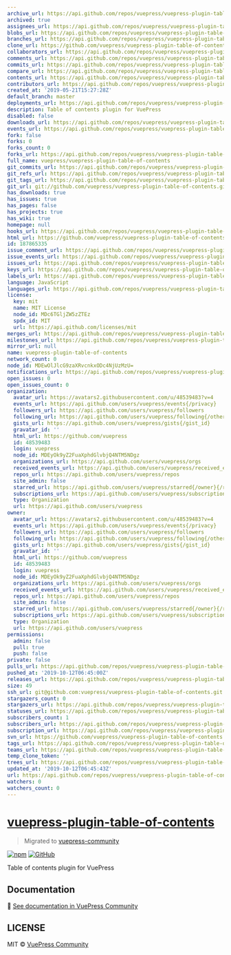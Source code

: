 ```yaml
---
archive_url: https://api.github.com/repos/vuepress/vuepress-plugin-table-of-contents/{archive_format}{/ref}
archived: true
assignees_url: https://api.github.com/repos/vuepress/vuepress-plugin-table-of-contents/assignees{/user}
blobs_url: https://api.github.com/repos/vuepress/vuepress-plugin-table-of-contents/git/blobs{/sha}
branches_url: https://api.github.com/repos/vuepress/vuepress-plugin-table-of-contents/branches{/branch}
clone_url: https://github.com/vuepress/vuepress-plugin-table-of-contents.git
collaborators_url: https://api.github.com/repos/vuepress/vuepress-plugin-table-of-contents/collaborators{/collaborator}
comments_url: https://api.github.com/repos/vuepress/vuepress-plugin-table-of-contents/comments{/number}
commits_url: https://api.github.com/repos/vuepress/vuepress-plugin-table-of-contents/commits{/sha}
compare_url: https://api.github.com/repos/vuepress/vuepress-plugin-table-of-contents/compare/{base}...{head}
contents_url: https://api.github.com/repos/vuepress/vuepress-plugin-table-of-contents/contents/{+path}
contributors_url: https://api.github.com/repos/vuepress/vuepress-plugin-table-of-contents/contributors
created_at: '2019-05-21T15:27:28Z'
default_branch: master
deployments_url: https://api.github.com/repos/vuepress/vuepress-plugin-table-of-contents/deployments
description: Table of contents plugin for VuePress
disabled: false
downloads_url: https://api.github.com/repos/vuepress/vuepress-plugin-table-of-contents/downloads
events_url: https://api.github.com/repos/vuepress/vuepress-plugin-table-of-contents/events
fork: false
forks: 0
forks_count: 0
forks_url: https://api.github.com/repos/vuepress/vuepress-plugin-table-of-contents/forks
full_name: vuepress/vuepress-plugin-table-of-contents
git_commits_url: https://api.github.com/repos/vuepress/vuepress-plugin-table-of-contents/git/commits{/sha}
git_refs_url: https://api.github.com/repos/vuepress/vuepress-plugin-table-of-contents/git/refs{/sha}
git_tags_url: https://api.github.com/repos/vuepress/vuepress-plugin-table-of-contents/git/tags{/sha}
git_url: git://github.com/vuepress/vuepress-plugin-table-of-contents.git
has_downloads: true
has_issues: true
has_pages: false
has_projects: true
has_wiki: true
homepage: null
hooks_url: https://api.github.com/repos/vuepress/vuepress-plugin-table-of-contents/hooks
html_url: https://github.com/vuepress/vuepress-plugin-table-of-contents
id: 187865335
issue_comment_url: https://api.github.com/repos/vuepress/vuepress-plugin-table-of-contents/issues/comments{/number}
issue_events_url: https://api.github.com/repos/vuepress/vuepress-plugin-table-of-contents/issues/events{/number}
issues_url: https://api.github.com/repos/vuepress/vuepress-plugin-table-of-contents/issues{/number}
keys_url: https://api.github.com/repos/vuepress/vuepress-plugin-table-of-contents/keys{/key_id}
labels_url: https://api.github.com/repos/vuepress/vuepress-plugin-table-of-contents/labels{/name}
language: JavaScript
languages_url: https://api.github.com/repos/vuepress/vuepress-plugin-table-of-contents/languages
license:
  key: mit
  name: MIT License
  node_id: MDc6TGljZW5zZTEz
  spdx_id: MIT
  url: https://api.github.com/licenses/mit
merges_url: https://api.github.com/repos/vuepress/vuepress-plugin-table-of-contents/merges
milestones_url: https://api.github.com/repos/vuepress/vuepress-plugin-table-of-contents/milestones{/number}
mirror_url: null
name: vuepress-plugin-table-of-contents
network_count: 0
node_id: MDEwOlJlcG9zaXRvcnkxODc4NjUzMzU=
notifications_url: https://api.github.com/repos/vuepress/vuepress-plugin-table-of-contents/notifications{?since,all,participating}
open_issues: 0
open_issues_count: 0
organization:
  avatar_url: https://avatars2.githubusercontent.com/u/48539483?v=4
  events_url: https://api.github.com/users/vuepress/events{/privacy}
  followers_url: https://api.github.com/users/vuepress/followers
  following_url: https://api.github.com/users/vuepress/following{/other_user}
  gists_url: https://api.github.com/users/vuepress/gists{/gist_id}
  gravatar_id: ''
  html_url: https://github.com/vuepress
  id: 48539483
  login: vuepress
  node_id: MDEyOk9yZ2FuaXphdGlvbjQ4NTM5NDgz
  organizations_url: https://api.github.com/users/vuepress/orgs
  received_events_url: https://api.github.com/users/vuepress/received_events
  repos_url: https://api.github.com/users/vuepress/repos
  site_admin: false
  starred_url: https://api.github.com/users/vuepress/starred{/owner}{/repo}
  subscriptions_url: https://api.github.com/users/vuepress/subscriptions
  type: Organization
  url: https://api.github.com/users/vuepress
owner:
  avatar_url: https://avatars2.githubusercontent.com/u/48539483?v=4
  events_url: https://api.github.com/users/vuepress/events{/privacy}
  followers_url: https://api.github.com/users/vuepress/followers
  following_url: https://api.github.com/users/vuepress/following{/other_user}
  gists_url: https://api.github.com/users/vuepress/gists{/gist_id}
  gravatar_id: ''
  html_url: https://github.com/vuepress
  id: 48539483
  login: vuepress
  node_id: MDEyOk9yZ2FuaXphdGlvbjQ4NTM5NDgz
  organizations_url: https://api.github.com/users/vuepress/orgs
  received_events_url: https://api.github.com/users/vuepress/received_events
  repos_url: https://api.github.com/users/vuepress/repos
  site_admin: false
  starred_url: https://api.github.com/users/vuepress/starred{/owner}{/repo}
  subscriptions_url: https://api.github.com/users/vuepress/subscriptions
  type: Organization
  url: https://api.github.com/users/vuepress
permissions:
  admin: false
  pull: true
  push: false
private: false
pulls_url: https://api.github.com/repos/vuepress/vuepress-plugin-table-of-contents/pulls{/number}
pushed_at: '2019-10-12T06:45:00Z'
releases_url: https://api.github.com/repos/vuepress/vuepress-plugin-table-of-contents/releases{/id}
size: 49
ssh_url: git@github.com:vuepress/vuepress-plugin-table-of-contents.git
stargazers_count: 0
stargazers_url: https://api.github.com/repos/vuepress/vuepress-plugin-table-of-contents/stargazers
statuses_url: https://api.github.com/repos/vuepress/vuepress-plugin-table-of-contents/statuses/{sha}
subscribers_count: 1
subscribers_url: https://api.github.com/repos/vuepress/vuepress-plugin-table-of-contents/subscribers
subscription_url: https://api.github.com/repos/vuepress/vuepress-plugin-table-of-contents/subscription
svn_url: https://github.com/vuepress/vuepress-plugin-table-of-contents
tags_url: https://api.github.com/repos/vuepress/vuepress-plugin-table-of-contents/tags
teams_url: https://api.github.com/repos/vuepress/vuepress-plugin-table-of-contents/teams
temp_clone_token: ''
trees_url: https://api.github.com/repos/vuepress/vuepress-plugin-table-of-contents/git/trees{/sha}
updated_at: '2019-10-12T06:45:43Z'
url: https://api.github.com/repos/vuepress/vuepress-plugin-table-of-contents
watchers: 0
watchers_count: 0
---
```


# [vuepress-plugin-table-of-contents](https://vuepress.github.io/plugins/table-of-contents.html)

> Migrated to [vuepress-community](https://github.com/vuepress/vuepress-community)

[![npm](https://img.shields.io/npm/v/vuepress-plugin-table-of-contents.svg)](https://www.npmjs.com/package/vuepress-plugin-table-of-contents)
[![GitHub](https://img.shields.io/github/license/vuepress/vuepress-plugin-table-of-contents.svg)](https://github.com/vuepress/vuepress-plugin-table-of-contents/blob/master/LICENSE)

Table of contents plugin for VuePress

## Documentation

:book: [See documentation in VuePress Community](https://vuepress.github.io/plugins/table-of-contents.html)

## LICENSE

MIT &copy; [VuePress Community](https://github.com/vuepress)
